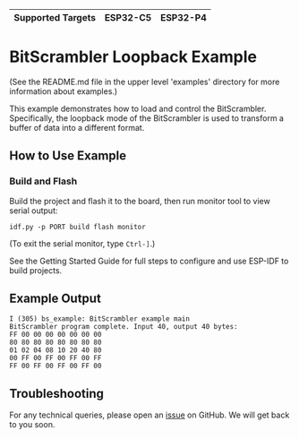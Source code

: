 | Supported Targets | ESP32-C5 | ESP32-P4 |
| ----------------- | -------- | -------- |

# BitScrambler Loopback Example

(See the README.md file in the upper level 'examples' directory for more information about examples.)

This example demonstrates how to load and control the BitScrambler. Specifically, the loopback mode of the BitScrambler is used to transform a buffer of data into a different format.

## How to Use Example

### Build and Flash

Build the project and flash it to the board, then run monitor tool to view serial output:

```
idf.py -p PORT build flash monitor
```

(To exit the serial monitor, type ``Ctrl-]``.)

See the Getting Started Guide for full steps to configure and use ESP-IDF to build projects.

## Example Output

```text
I (305) bs_example: BitScrambler example main
BitScrambler program complete. Input 40, output 40 bytes:
FF 00 00 00 00 00 00 00
80 80 80 80 80 80 80 80
01 02 04 08 10 20 40 80
00 FF 00 FF 00 FF 00 FF
FF 00 FF 00 FF 00 FF 00
```

## Troubleshooting

For any technical queries, please open an [issue](https://github.com/espressif/esp-idf/issues) on GitHub. We will get back to you soon.
